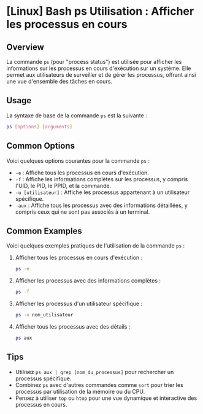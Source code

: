 # [Linux] Bash ps Utilisation : Afficher les processus en cours

## Overview
La commande `ps` (pour "process status") est utilisée pour afficher les informations sur les processus en cours d'exécution sur un système. Elle permet aux utilisateurs de surveiller et de gérer les processus, offrant ainsi une vue d'ensemble des tâches en cours.

## Usage
La syntaxe de base de la commande `ps` est la suivante :

```bash
ps [options] [arguments]
```

## Common Options
Voici quelques options courantes pour la commande `ps` :

- `-e` : Affiche tous les processus en cours d'exécution.
- `-f` : Affiche les informations complètes sur les processus, y compris l'UID, le PID, le PPID, et la commande.
- `-u [utilisateur]` : Affiche les processus appartenant à un utilisateur spécifique.
- `-aux` : Affiche tous les processus avec des informations détaillées, y compris ceux qui ne sont pas associés à un terminal.

## Common Examples
Voici quelques exemples pratiques de l'utilisation de la commande `ps` :

1. Afficher tous les processus en cours d'exécution :

   ```bash
   ps -e
   ```

2. Afficher les processus avec des informations complètes :

   ```bash
   ps -f
   ```

3. Afficher les processus d'un utilisateur spécifique :

   ```bash
   ps -u nom_utilisateur
   ```

4. Afficher tous les processus avec des détails :

   ```bash
   ps aux
   ```

## Tips
- Utilisez `ps aux | grep [nom_du_processus]` pour rechercher un processus spécifique.
- Combinez `ps` avec d'autres commandes comme `sort` pour trier les processus par utilisation de la mémoire ou du CPU.
- Pensez à utiliser `top` ou `htop` pour une vue dynamique et interactive des processus en cours.
